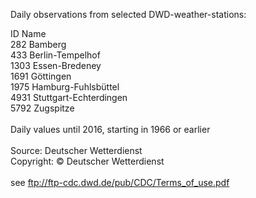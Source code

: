 Daily observations from selected DWD-weather-stations:

ID    Name\
282   Bamberg\
433   Berlin-Tempelhof\
1303  Essen-Bredeney\
1691  Göttingen\
1975  Hamburg-Fuhlsbüttel\
4931  Stuttgart-Echterdingen\
5792  Zugspitze\
\
Daily values until 2016, starting in 1966 or earlier\
\
Source: Deutscher Wetterdienst\
Copyright: © Deutscher Wetterdienst\
\
see ftp://ftp-cdc.dwd.de/pub/CDC/Terms_of_use.pdf
